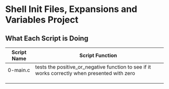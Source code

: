 # Shell Init Files, Expansions and Variables Project
## What Each Script is Doing

|Script Name       | Script Function     |
|----------------- |---------------------|
|0-main.c    |tests the positive_or_negative function to see if it works correctly when presented with zero|
|||
|||
||
